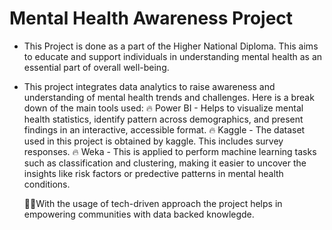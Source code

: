 # Mental Health Awareness Project

- This Project is done as a part of the Higher National Diploma. This aims to educate and support individuals in understanding mental health as an essential part of overall well-being.
  
- This project integrates data analytics to raise awareness and understanding of mental health trends and challenges. Here is a break down of the main tools used:
  🔥 Power BI - Helps to visualize mental health statistics, identify pattern across demographics, and present findings in an interactive, accessible format.
  🔥 Kaggle - The dataset used in this project is obtained by kaggle. This includes survey responses.
  🔥 Weka - This is applied to perform machine learning tasks such as classification and clustering, making it easier to uncover the insights like risk factors or predective patterns in mental health conditions.
  
  👩‍💻With the usage of tech-driven approach the project helps in empowering communities with data backed knowlegde. 

